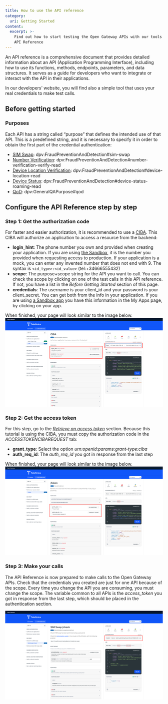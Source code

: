```yaml
---
title: How to use the API reference
category:
  uri: Getting Started
content:
  excerpt: >-
    Find out how to start testing the Open Gateway APIs with our tools in the
    API Reference
---
```


An API reference is a comprehensive document that provides detailed information about an API (Application Programming Interface), including how to use its functions, methods, endpoints, parameters, and data structures. It serves as a guide for developers who want to integrate or interact with the API in their applications.

In our developers’ website, you will find also a simple tool that uses your real credentials to make test calls.

## Before getting started
### Purposes
Each API has a string called “purpose” that defines the intended use of that API. This is a predefined string, and it is necessary to specify it in order to obtain the first part of the credential authentication:
- <u>SIM Swap</u>: dpv:FraudPreventionAndDetection#sim-swap
- <u>Number Verification</u>: dpv:FraudPreventionAndDetection#number-verification-verify-read
- <u>Device Location Verification</u>: dpv:FraudPreventionAndDetection#device-location-read
- <u>Device Status</u>: dpv:FraudPreventionAndDetection#device-status-roaming-read
- <u>QoD</u>: dpv:GeneralQAPurpose#qod

## Configure the API Reference step by step

### Step 1: Get the authorization code

For faster and easier authorization, it is recommended to use a [CIBA](../about/glossary.md). This CIBA will authorize an application to access a resource from the backend:
- **login_hint**: The phone number you own and provided when creating your application. If you are using [the Sandbox](https://sandbox.opengateway.telefonica.com/my-apps), it is the number you provided when requesting access to production. If your application is a mock, you can enter any invented number that does not end with 9. The syntax is `<id_type>:<id_value>` (tel:+34666555432)
- **scope**: The purpose+scope string for the API you want to call. You can check the scope by clicking on one of the test calls in this API reference. If not, you have a list in the *Before Getting Started* section of this page.
- **credentials**: The username is your client_id and your password is your client_secret. You can get both from the info in your application. If you are using [a Sandbox app](https://sandbox.opengateway.telefonica.com/my-apps) you have this information in the My Apps page, by clicking on your app.

When finished, your page will look similar to the image below.
![CIBA Auth example](https://github.com/Telefonica/opengateway-developers-website/raw/main/v0/gettingstarted/images/CIBA%20auth.png)

### Step 2: Get the access token

For this step, go to the [*Retrieve an access token*](https://developers.opengateway.telefonica.com/reference/token) section. Because this tutorial is using the CIBA, you must copy the authorization code in the *ACCESSTOKENCIBAREQUEST* tab:

- **grant_type**: Select the option *urn:openid:params:grant-type:ciba*
- **auth_req_id**: The *auth_req_id* you got in response from the last step

When finished, your page will look similar to the image below.
![Access Token example](https://github.com/Telefonica/opengateway-developers-website/raw/main/v0/gettingstarted/images/Access%20token.png)

### Step 3: Make your calls

The API Reference is now prepared to make calls to the Open Gateway APIs. Check that the credentials you created are just for one API because of the scope. Every time you change the API you are consuming, you must change the scope.
The variable common to all APIs is the *access_token* you got in response from the last step, which should be placed in the authentication section.

![SIM Swap Call example](https://github.com/Telefonica/opengateway-developers-website/raw/main/v0/gettingstarted/images/SIM%20Swap%20call.png)

















